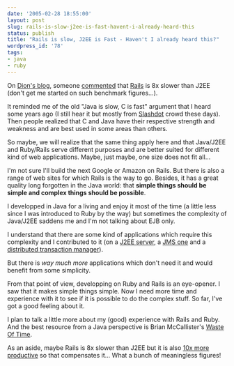 ```yaml
---
date: '2005-02-28 18:55:00'
layout: post
slug: rails-is-slow-j2ee-is-fast-havent-i-already-heard-this
status: publish
title: "Rails is slow, J2EE is Fast - Haven't I already heard this?"
wordpress_id: '78'
tags:
- java
- ruby
---
```


On [Dion's blog](http://www.almaer.com/blog/), someone [commented](http://www.almaer.com/blog/archives/000735.html) that [Rails](http://www.rubyonrails.org) is 8x slower than J2EE (don't get me started on such benchmark figures...).  

It reminded me of the old "Java is slow, C is fast" argument that I heard some years ago (I still hear it but mostly from [Slashdot](http://www.slashdot.org/) crowd these days). Then people realized that C and Java have their respective strength and weakness and are best used in some areas than others.





So maybe, we will realize that the same thing apply here and that Java/J2EE and Ruby/Rails serve different purposes and are better suited for different kind of web applications. Maybe, just maybe, one size does not fit all...





I'm not sure I'll build the next Google or Amazon on Rails. But there is also a range of web sites for which Rails is the way to go. Besides, it has a great quality long forgotten in the Java world: that **simple things should be simple and complex things should be possible**.  

I developped in Java for a living and enjoy it most of the time (a little less since I was introduced to Ruby by the way) but sometimes the complexity of Java/J2EE saddens me and I'm not talking about EJB only.  

I understand that there are some kind of applications which require this complexity and I contributed to it (on a [J2EE server](http://jonas.objectweb.org), a [JMS one](http://joram.objectweb.org) and a [distributed transaction manager](http://jotm.objectweb.org)).  

But there is _way much more_ applications which don't need it and would benefit from some simplicity.  

From that point of view, developping on Ruby and Rails is an eye-opener. I saw that it makes simple things simple. Now I need more time and experience with it to see if it is possible to do the complex stuff. So far, I've got a good feeling about it.





I plan to talk a little more about my (good) experience with Rails and Ruby. And the best resource from a Java perspective is Brian McCallister's [Waste Of Time](http://kasparov.skife.org/blog/).





As an aside, maybe Rails is 8x slower than J2EE but it is also [10x more productive](http://www.onlamp.com/pub/a/onlamp/2005/01/20/rails.html) so that compensates it... What a bunch of meaningless figures!
